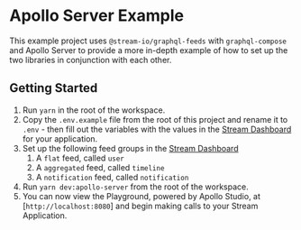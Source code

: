 # Apollo Server Example

This example project uses `@stream-io/graphql-feeds` with `graphql-compose` and Apollo Server to provide a more in-depth example of how to set up the two libraries in conjunction with each other.

## Getting Started

1. Run `yarn` in the root of the workspace.
2. Copy the `.env.example` file from the root of this project and rename it to `.env` - then fill out the variables with the values in the [Stream Dashboard](https://dashboard.getstream.io) for your application.
3. Set up the following feed groups in the [Stream Dashboard](https://dashboard.getstream.io)
    1. A `flat` feed, called `user`
    2. A `aggregated` feed, called `timeline`
    3. A `notification` feed, called `notification`
4. Run `yarn dev:apollo-server` from the root of the workspace.
5. You can now view the Playground, powered by Apollo Studio, at [`http://localhost:8080`] and begin making calls to your Stream Application.

